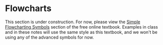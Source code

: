 # Flowcharts

This section is under construction. For now, please view the [Simple Flowcharting
Symbols](https://eng.libretexts.org/Bookshelves/Computer_Science/Programming_and_Computation_Fundamentals/Programming_Fundamentals_(Busbee_and_Braunschweig)/01%3A_Introduction_to_Programming/1.05%3A_Flowcharts)
section of the free online textbook. Examples in class and in these notes will
use the same style as this textbook, and we won't be using any of the advanced
symbols for now.
